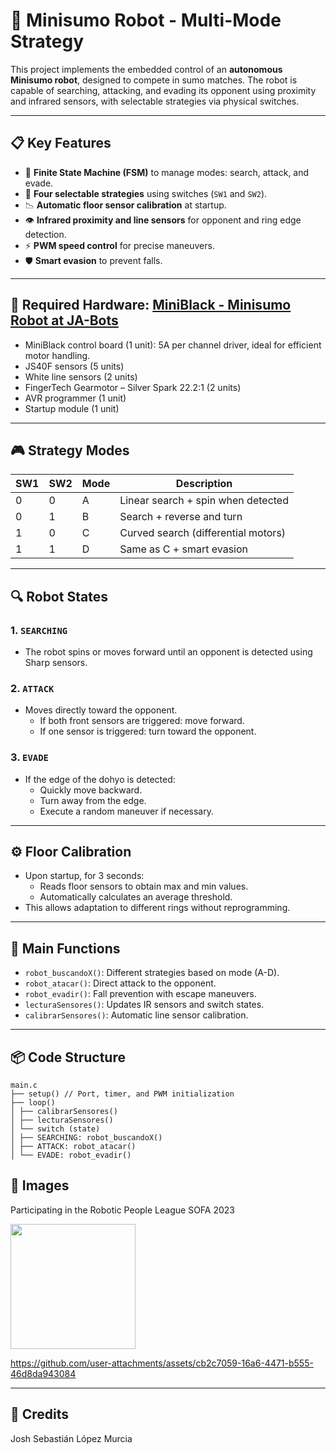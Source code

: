 # 🤖 Minisumo Robot - Multi-Mode Strategy

This project implements the embedded control of an **autonomous Minisumo robot**, designed to compete in sumo matches. The robot is capable of searching, attacking, and evading its opponent using proximity and infrared sensors, with selectable strategies via physical switches.

---

## 📋 Key Features

- 🧠 **Finite State Machine (FSM)** to manage modes: search, attack, and evade.
- 🔄 **Four selectable strategies** using switches (`SW1` and `SW2`).
- 📉 **Automatic floor sensor calibration** at startup.
- 👁️ **Infrared proximity and line sensors** for opponent and ring edge detection.
- ⚡ **PWM speed control** for precise maneuvers.
- 🛡️ **Smart evasion** to prevent falls.

---

## 🧰 Required Hardware: [MiniBlack - Minisumo Robot at JA-Bots](https://ja-bots.com/producto/minisumo-miniblack/)

- MiniBlack control board (1 unit): 5A per channel driver, ideal for efficient motor handling.
- JS40F sensors (5 units)
- White line sensors (2 units)
- FingerTech Gearmotor – Silver Spark 22.2:1 (2 units)
- AVR programmer (1 unit)
- Startup module (1 unit)

---

## 🎮 Strategy Modes

| SW1 | SW2 | Mode | Description                                  |
|-----|-----|------|----------------------------------------------|
| 0   | 0   | A    | Linear search + spin when detected           |
| 0   | 1   | B    | Search + reverse and turn                    |
| 1   | 0   | C    | Curved search (differential motors)          |
| 1   | 1   | D    | Same as C + smart evasion                    |

---

## 🔍 Robot States

### 1. `SEARCHING`
- The robot spins or moves forward until an opponent is detected using Sharp sensors.

### 2. `ATTACK`
- Moves directly toward the opponent.
  - If both front sensors are triggered: move forward.
  - If one sensor is triggered: turn toward the opponent.

### 3. `EVADE`
- If the edge of the dohyo is detected:
  - Quickly move backward.
  - Turn away from the edge.
  - Execute a random maneuver if necessary.

---

## ⚙️ Floor Calibration

- Upon startup, for 3 seconds:
  - Reads floor sensors to obtain max and min values.
  - Automatically calculates an average threshold.
- This allows adaptation to different rings without reprogramming.

---

## 🧪 Main Functions

- `robot_buscandoX()`: Different strategies based on mode (A-D).
- `robot_atacar()`: Direct attack to the opponent.
- `robot_evadir()`: Fall prevention with escape maneuvers.
- `lecturaSensores()`: Updates IR sensors and switch states.
- `calibrarSensores()`: Automatic line sensor calibration.

---

## 📦 Code Structure



```
main.c
├── setup() // Port, timer, and PWM initialization
├── loop()
│ ├── calibrarSensores()
│ ├── lecturaSensores()
│ └── switch (state)
│ ├── SEARCHING: robot_buscandoX()
│ ├── ATTACK: robot_atacar()
│ └── EVADE: robot_evadir()

```

## 📸 Images

Participating in the Robotic People League SOFA 2023

<img src="https://github.com/user-attachments/assets/f92229dd-8bef-4827-8bb9-6a8f84f9b029" width="200"/>
<br/>

https://github.com/user-attachments/assets/cb2c7059-16a6-4471-b555-46d8da943084



---

## 👥 Credits

Josh Sebastián López Murcia  
